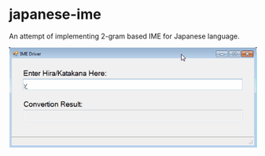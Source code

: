 # japanese-ime

An attempt of implementing 2-gram based IME for Japanese language.

![Demo](demo.gif)
